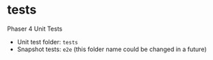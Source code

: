 # tests
Phaser 4 Unit Tests

- Unit test folder: ``tests``   
- Snapshot tests: ``e2e`` (this folder name could be changed in a future)